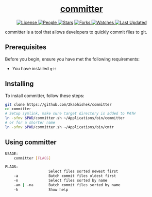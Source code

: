<div align = "center">

<h1><a href="https://2kabhishek.github.io/committer">committer</a></h1>

<a href="https://github.com/2KAbhishek/committer/blob/main/LICENSE">
<img alt="License" src="https://img.shields.io/github/license/2kabhishek/committer?style=flat&color=eee&label="> </a>

<a href="https://github.com/2KAbhishek/committer/graphs/contributors">
<img alt="People" src="https://img.shields.io/github/contributors/2kabhishek/committer?style=flat&color=ffaaf2&label=People"> </a>

<a href="https://github.com/2KAbhishek/committer/stargazers">
<img alt="Stars" src="https://img.shields.io/github/stars/2kabhishek/committer?style=flat&color=98c379&label=Stars"></a>

<a href="https://github.com/2KAbhishek/committer/network/members">
<img alt="Forks" src="https://img.shields.io/github/forks/2kabhishek/committer?style=flat&color=66a8e0&label=Forks"> </a>

<a href="https://github.com/2KAbhishek/committer/watchers">
<img alt="Watches" src="https://img.shields.io/github/watchers/2kabhishek/committer?style=flat&color=f5d08b&label=Watches"> </a>

<a href="https://github.com/2KAbhishek/committer/pulse">
<img alt="Last Updated" src="https://img.shields.io/github/last-commit/2kabhishek/committer?style=flat&color=e06c75&label="> </a>

</div>

committer is a tool that allows developers to quickly commit files to git.

## Prerequisites

Before you begin, ensure you have met the following requirements:

- You have installed `git`

## Installing

To install committer, follow these steps:

```bash
git clone https://github.com/2kabhishek/committer
cd committer
# Setup symlink, make sure target directory is added to PATH
ln -sfnv $PWD/committer.sh ~/Applications/bin/committer
# or for a shorter name
ln -sfnv $PWD/committer.sh ~/Applications/bin/cmtr
```

## Using committer

```bash
USAGE:
    committer [FLAGS]

FLAGS:
                    Select files sorted newest first
    -a              Batch commit files oldest first
    -n              Select files sorted by name
    -an | -na       Batch commit files sorted by name
    -h              Show help

```

